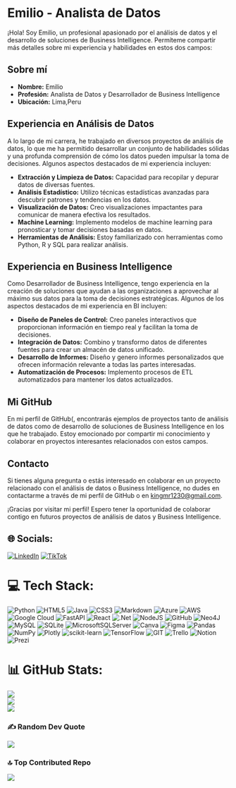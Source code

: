 # Emilio - Analista de Datos 

¡Hola! Soy Emilio, un profesional apasionado por el análisis de datos y el desarrollo de soluciones de Business Intelligence. Permíteme compartir más detalles sobre mi experiencia y habilidades en estos dos campos:

## Sobre mí
- **Nombre:** Emilio
- **Profesión:** Analista de Datos y Desarrollador de Business Intelligence
- **Ubicación:** Lima,Peru

## Experiencia en Análisis de Datos
A lo largo de mi carrera, he trabajado en diversos proyectos de análisis de datos, lo que me ha permitido desarrollar un conjunto de habilidades sólidas y una profunda comprensión de cómo los datos pueden impulsar la toma de decisiones. Algunos aspectos destacados de mi experiencia incluyen:
- **Extracción y Limpieza de Datos:** Capacidad para recopilar y depurar datos de diversas fuentes.
- **Análisis Estadístico:** Utilizo técnicas estadísticas avanzadas para descubrir patrones y tendencias en los datos.
- **Visualización de Datos:** Creo visualizaciones impactantes para comunicar de manera efectiva los resultados.
- **Machine Learning:** Implemento modelos de machine learning para pronosticar y tomar decisiones basadas en datos.
- **Herramientas de Análisis:** Estoy familiarizado con herramientas como Python, R y SQL para realizar análisis.

## Experiencia en Business Intelligence
Como Desarrollador de Business Intelligence, tengo experiencia en la creación de soluciones que ayudan a las organizaciones a aprovechar al máximo sus datos para la toma de decisiones estratégicas. Algunos de los aspectos destacados de mi experiencia en BI incluyen:
- **Diseño de Paneles de Control:** Creo paneles interactivos que proporcionan información en tiempo real y facilitan la toma de decisiones.
- **Integración de Datos:** Combino y transformo datos de diferentes fuentes para crear un almacén de datos unificado.
- **Desarrollo de Informes:** Diseño y genero informes personalizados que ofrecen información relevante a todas las partes interesadas.
- **Automatización de Procesos:** Implemento procesos de ETL automatizados para mantener los datos actualizados.

## Mi GitHub
En mi perfil de GitHub(, encontrarás ejemplos de proyectos tanto de análisis de datos como de desarrollo de soluciones de Business Intelligence en los que he trabajado. Estoy emocionado por compartir mi conocimiento y colaborar en proyectos interesantes relacionados con estos campos.

## Contacto
Si tienes alguna pregunta o estás interesado en colaborar en un proyecto relacionado con el análisis de datos o Business Intelligence, no dudes en contactarme a través de mi perfil de GitHub o en kingmr1230@gmail.com.

¡Gracias por visitar mi perfil! Espero tener la oportunidad de colaborar contigo en futuros proyectos de análisis de datos y Business Intelligence.



## 🌐 Socials:
[![LinkedIn](https://img.shields.io/badge/LinkedIn-%230077B5.svg?logo=linkedin&logoColor=white)](https://linkedin.com/in/https://www.linkedin.com/in/emilio-cabrera-gutierrez-8a3b97255/) [![TikTok](https://img.shields.io/badge/TikTok-%23000000.svg?logo=TikTok&logoColor=white)](https://tiktok.com/@https://www.tiktok.com/@flex.emil) 

# 💻 Tech Stack:
![Python](https://img.shields.io/badge/python-3670A0?style=for-the-badge&logo=python&logoColor=ffdd54) ![HTML5](https://img.shields.io/badge/html5-%23E34F26.svg?style=for-the-badge&logo=html5&logoColor=white) ![Java](https://img.shields.io/badge/java-%23ED8B00.svg?style=for-the-badge&logo=java&logoColor=white) ![CSS3](https://img.shields.io/badge/css3-%231572B6.svg?style=for-the-badge&logo=css3&logoColor=white) ![Markdown](https://img.shields.io/badge/markdown-%23000000.svg?style=for-the-badge&logo=markdown&logoColor=white) ![Azure](https://img.shields.io/badge/azure-%230072C6.svg?style=for-the-badge&logo=azure-devops&logoColor=white) ![AWS](https://img.shields.io/badge/AWS-%23FF9900.svg?style=for-the-badge&logo=amazon-aws&logoColor=white) ![Google Cloud](https://img.shields.io/badge/Google%20Cloud-%234285F4.svg?style=for-the-badge&logo=google-cloud&logoColor=white) ![FastAPI](https://img.shields.io/badge/FastAPI-005571?style=for-the-badge&logo=fastapi) ![React](https://img.shields.io/badge/react-%2320232a.svg?style=for-the-badge&logo=react&logoColor=%2361DAFB) ![.Net](https://img.shields.io/badge/.NET-5C2D91?style=for-the-badge&logo=.net&logoColor=white) ![NodeJS](https://img.shields.io/badge/node.js-6DA55F?style=for-the-badge&logo=node.js&logoColor=white) ![GitHub](https://img.shields.io/badge/GitHub-%23121011.svg?style=for-the-badge&logo=github&logoColor=white) 	![Neo4J](https://img.shields.io/badge/Neo4j-008CC1?style=for-the-badge&logo=neo4j&logoColor=white) ![MySQL](https://img.shields.io/badge/mysql-%2300f.svg?style=for-the-badge&logo=mysql&logoColor=white) ![SQLite](https://img.shields.io/badge/sqlite-%2307405e.svg?style=for-the-badge&logo=sqlite&logoColor=white) ![MicrosoftSQLServer](https://img.shields.io/badge/Microsoft%20SQL%20Sever-CC2927?style=for-the-badge&logo=microsoft%20sql%20server&logoColor=white) ![Canva](https://img.shields.io/badge/Canva-%2300C4CC.svg?style=for-the-badge&logo=Canva&logoColor=white) 	![Figma](https://img.shields.io/badge/figma-%23F24E1E.svg?style=for-the-badge&logo=figma&logoColor=white) ![Pandas](https://img.shields.io/badge/pandas-%23150458.svg?style=for-the-badge&logo=pandas&logoColor=white) ![NumPy](https://img.shields.io/badge/numpy-%23013243.svg?style=for-the-badge&logo=numpy&logoColor=white) ![Plotly](https://img.shields.io/badge/Plotly-%233F4F75.svg?style=for-the-badge&logo=plotly&logoColor=white) ![scikit-learn](https://img.shields.io/badge/scikit--learn-%23F7931E.svg?style=for-the-badge&logo=scikit-learn&logoColor=white) ![TensorFlow](https://img.shields.io/badge/TensorFlow-%23FF6F00.svg?style=for-the-badge&logo=TensorFlow&logoColor=white) ![GIT](https://img.shields.io/badge/Git-fc6d26?style=for-the-badge&logo=git&logoColor=white) ![Trello](https://img.shields.io/badge/Trello-%23026AA7.svg?style=for-the-badge&logo=Trello&logoColor=white) ![Notion](https://img.shields.io/badge/Notion-%23000000.svg?style=for-the-badge&logo=notion&logoColor=white) ![Prezi](https://img.shields.io/badge/Prezi-%23000000.svg?style=for-the-badge&logo=Prezi&logoColor=white)
# 📊 GitHub Stats:
![](https://github-readme-stats.vercel.app/api?username=Emil2023&theme=dark&hide_border=false&include_all_commits=false&count_private=false)<br/>
![](https://github-readme-streak-stats.herokuapp.com/?user=Emil2023&theme=dark&hide_border=false)<br/>
![](https://github-readme-stats.vercel.app/api/top-langs/?username=Emil2023&theme=dark&hide_border=false&include_all_commits=false&count_private=false&layout=compact)

### ✍️ Random Dev Quote
![](https://quotes-github-readme.vercel.app/api?type=horizontal&theme=tokyonight)

### 🔝 Top Contributed Repo
![](https://github-contributor-stats.vercel.app/api?username=Emil2023&limit=5&theme=dark&combine_all_yearly_contributions=true)



